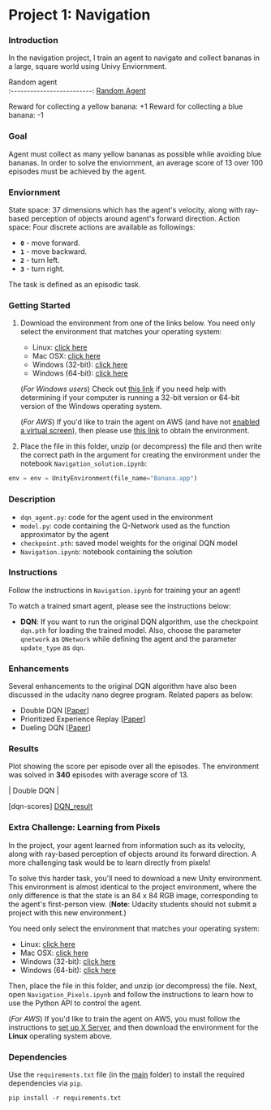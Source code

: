 [//]: # (Image References)

[random_gif]: https://github.com/Bhardwaj-Saurabh/Udacity_Reinforcement_Learning_NanoDegree/blob/main/Project_1-Navigation/results/random_agent.gif
[DQN_result]: https://github.com/Bhardwaj-Saurabh/Udacity_Reinforcement_Learning_NanoDegree/blob/main/Project_1-Navigation/results/Navigation.jpg

# Project 1: Navigation

### Introduction

In the navigation project, I train an agent to navigate and collect bananas in a large, square world using Univy Enviornment.


Random agent             
:-------------------------:
[Random Agent][random_gif] 


Reward for collecting a yellow banana: +1
Reward for collecting a blue banana: -1 

### Goal

Agent must collect as many yellow bananas as possible while avoiding blue bananas. In order to solve the enviornment, an average score of 13 over 100 episodes must be achieved by the agent.

### Enviornment

State space: 37 dimensions which has the agent's velocity, along with ray-based perception of objects around agent's forward direction.
Action space: Four discrete actions are available as followings:

- **`0`** - move forward.
- **`1`** - move backward.
- **`2`** - turn left.
- **`3`** - turn right.

The task is defined as an episodic task.

### Getting Started

1. Download the environment from one of the links below.  You need only select the environment that matches your operating system:
    - Linux: [click here](https://s3-us-west-1.amazonaws.com/udacity-drlnd/P1/Banana/Banana_Linux.zip)
    - Mac OSX: [click here](https://s3-us-west-1.amazonaws.com/udacity-drlnd/P1/Banana/Banana.app.zip)
    - Windows (32-bit): [click here](https://s3-us-west-1.amazonaws.com/udacity-drlnd/P1/Banana/Banana_Windows_x86.zip)
    - Windows (64-bit): [click here](https://s3-us-west-1.amazonaws.com/udacity-drlnd/P1/Banana/Banana_Windows_x86_64.zip)
    
    (_For Windows users_) Check out [this link](https://support.microsoft.com/en-us/help/827218/how-to-determine-whether-a-computer-is-running-a-32-bit-version-or-64) if you need help with determining if your computer is running a 32-bit version or 64-bit version of the Windows operating system.

    (_For AWS_) If you'd like to train the agent on AWS (and have not [enabled a virtual screen](https://github.com/Unity-Technologies/ml-agents/blob/master/docs/Training-on-Amazon-Web-Service.md)), then please use [this link](https://s3-us-west-1.amazonaws.com/udacity-drlnd/P1/Banana/Banana_Linux_NoVis.zip) to obtain the environment.

2. Place the file in this folder, unzip (or decompress) the file and then write the correct path in the argument for creating the environment under the notebook `Navigation_solution.ipynb`:

```python
env = env = UnityEnvironment(file_name="Banana.app")
```

### Description

- `dqn_agent.py`: code for the agent used in the environment
- `model.py`: code containing the Q-Network used as the function approximator by the agent
- `checkpoint.pth`: saved model weights for the original DQN model
- `Navigation.ipynb`: notebook containing the solution


### Instructions

Follow the instructions in `Navigation.ipynb` for training your an agent! 

To watch a trained smart agent, please see the instructions below:

- **DQN**: If you want to run the original DQN algorithm, use the checkpoint `dqn.pth` for loading the trained model. Also, choose the parameter `qnetwork` as `QNetwork` while defining the agent and the parameter `update_type` as `dqn`.


### Enhancements

Several enhancements to the original DQN algorithm have also been discussed in the udacity nano degree program. Related papers as below:

- Double DQN [[Paper](https://arxiv.org/abs/1509.06461)] 
- Prioritized Experience Replay [[Paper](https://arxiv.org/abs/1511.05952)] 
- Dueling DQN [[Paper](https://arxiv.org/abs/1511.06581)] 

### Results

Plot showing the score per episode over all the episodes. The environment was solved in **340** episodes with average score of 13.

| Double DQN |

[dqn-scores] [DQN_result]


### Extra Challenge: Learning from Pixels

In the project, your agent learned from information such as its velocity, along with ray-based perception of objects around its forward direction.  A more challenging task would be to learn directly from pixels!

To solve this harder task, you'll need to download a new Unity environment.  This environment is almost identical to the project environment, where the only difference is that the state is an 84 x 84 RGB image, corresponding to the agent's first-person view.  (**Note**: Udacity students should not submit a project with this new environment.)

You need only select the environment that matches your operating system:
- Linux: [click here](https://s3-us-west-1.amazonaws.com/udacity-drlnd/P1/Banana/VisualBanana_Linux.zip)
- Mac OSX: [click here](https://s3-us-west-1.amazonaws.com/udacity-drlnd/P1/Banana/VisualBanana.app.zip)
- Windows (32-bit): [click here](https://s3-us-west-1.amazonaws.com/udacity-drlnd/P1/Banana/VisualBanana_Windows_x86.zip)
- Windows (64-bit): [click here](https://s3-us-west-1.amazonaws.com/udacity-drlnd/P1/Banana/VisualBanana_Windows_x86_64.zip)

Then, place the file in this folder, and unzip (or decompress) the file.  Next, open `Navigation_Pixels.ipynb` and follow the instructions to learn how to use the Python API to control the agent.

(_For AWS_) If you'd like to train the agent on AWS, you must follow the instructions to [set up X Server](https://github.com/Unity-Technologies/ml-agents/blob/master/docs/Training-on-Amazon-Web-Service.md), and then download the environment for the **Linux** operating system above.

### Dependencies

Use the `requirements.txt` file (in the [main](https://github.com/dalmia/udacity-deep-reinforcement-learning) folder) to install the required dependencies via `pip`.

```
pip install -r requirements.txt
```
